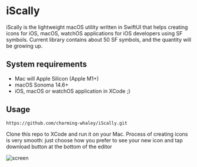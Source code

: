 # iScally

iScally is the lightweight macOS utility written in SwiftUI that helps creating icons for iOS, macOS, watchOS applications for iOS developers using SF symbols. Current library contains about 50 SF symbols, and the quantity will be growing up. 

## System requirements

<ul>
  <li>Mac will Apple Silicon (Apple M1+)</li>
  <li>macOS Sonoma 14.6+</li>
  <li>iOS, macOS or watchOS application in XCode ;)</li>
</ul>

## Usage

```
https://github.com/charming-whaley/iScally.git
```

Clone this repo to XCode and run it on your Mac. Process of creating icons is very smooth: just choose how you prefer to see your new icon and tap download button at the bottom of the editor

![screen](https://github.com/user-attachments/assets/04da4111-ca8c-4d5e-be6a-08d8c15a3be1)
